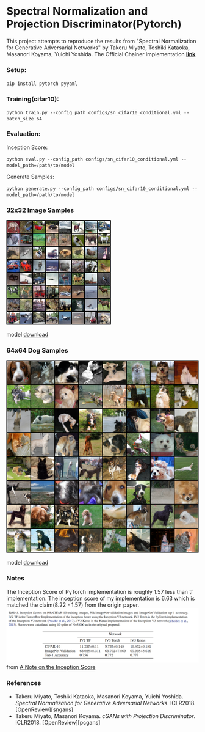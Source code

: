 # Spectral Normalization and Projection Discriminator(Pytorch)
This project attempts to reproduce the results from "Spectral Normalization for Generative Adversarial Networks" by Takeru Miyato, Toshiki Kataoka, Masanori Koyama, Yuichi Yoshida. The Official Chainer implementation [**link**](https://github.com/pfnet-research/sngan_projection)

### Setup:
`pip install pytorch pyyaml`

### Training(cifar10):
```angular2html
python train.py --config_path configs/sn_cifar10_conditional.yml --batch_size 64
```

### Evaluation:
Inception Score:
```angular2html
python eval.py --config_path configs/sn_cifar10_conditional.yml --model_path=/path/to/model
```

Generate Samples:
```angular2html
python generate.py --config_path configs/sn_cifar10_conditional.yml --model_path=/path/to/model
```


### 32x32 Image Samples
![](samples/50000_img.png)

model [download](https://drive.google.com/file/d/1SXUSAIPj2gPlKB_EzVV4_ix8X2Bn_cnn/view?usp=sharing)


### 64x64 Dog Samples
![](samples/250000_img.png)

model [download](https://drive.google.com/file/d/1luHjHZnLOclmGr684FdY1sXWM7_hcIpE/view?usp=sharing)

### Notes
The Inception Score of PyTorch implementation is roughly 1.57 less than tf implementation.  The inception score of my implementation is 6.63 which is matched the claim(8.22 - 1.57) from the origin paper.
 ![](samples/inception_scores.png)
 from [A Note on the Inception Score](https://arxiv.org/pdf/1801.01973.pdf)

### References
- Takeru Miyato, Toshiki Kataoka, Masanori Koyama, Yuichi Yoshida. *Spectral Normalization for Generative Adversarial Networks*. ICLR2018. [OpenReview][sngans]
- Takeru Miyato, Masanori Koyama. *cGANs with Projection Discriminator*. ICLR2018. [OpenReview][pcgans]

